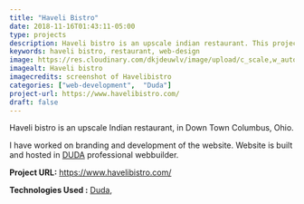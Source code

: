 ```yaml
---
title: "Haveli Bistro"
date: 2018-11-16T01:43:11-05:00
type: projects
description: Haveli bistro is an upscale indian restaurant. This project includes Haveli's branding and fron-facing website.
keywords: haveli bistro, restaurant, web-design
image: https://res.cloudinary.com/dkjdeuwlv/image/upload/c_scale,w_auto,q_auto/v1542351246/bargavkondapu.com/projects/haveli-bistro.webp
imagealt: Haveli bistro
imagecredits: screenshot of Havelibistro
categories: ["web-development",  "Duda"]
project-url: https://www.havelibistro.com/
draft: false
---
```


Haveli bistro is an upscale Indian restaurant, in Down Town Columbus, Ohio.

I have worked on branding and development of the website. Website is built and hosted in [DUDA](https://www.duda.co/) professional webbuilder.

**Project URL:** https://www.havelibistro.com/

**Technologies Used :**  [Duda](https://www.duda.co/),
